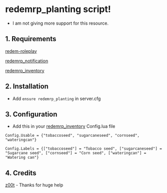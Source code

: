 # redemrp_planting script!

- I am not giving more support for this resource.

## 1. Requirements

[redem-roleplay](https://github.com/RedEM-RP/redem_roleplay/)

[redemrp_notification](https://github.com/Ktos93/redemrp_notification/)

[redemrp_inventory](https://github.com/RedEM-RP/redemrp_inventory)

## 2. Installation
- Add ```ensure redemrp_planting``` in server.cfg

## 3. Configuration
- Add this in your [redemrp_inventory](https://github.com/RedEM-RP/redemrp_inventory) Config.lua file
```
Config.Usable = {"tobaccoseed", "sugarcaneseed", "cornseed", "wateringcan"}

Config.Labels = {["tobaccoseed"] = "Tobacco seed", ["sugarcaneseed"] = "Sugarcane seed", ["cornseed"] = "Corn seed", ["wateringcan"] = "Watering can"}
```

## 4. Credits

[z00t](https://github.com/z00t) - Thanks for huge help
